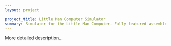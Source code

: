 ```yaml
---
layout: project

project_title: Little Man Computer Simulator
summary: Simulator for the Little Man Computer. Fully featured assembler, emulation of CPU and memory.
---
```


More detailed description...
